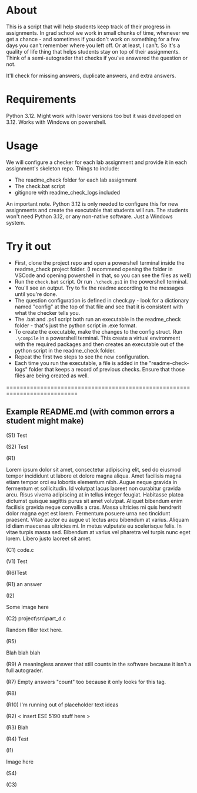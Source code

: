 # About

This is a script that will help students keep track of their progress in assignments. In grad school we work in small chunks of time, whenever we get a chance - and sometimes if you don't work on something for a few days you can't remember where you left off. Or at least, I can't. So it's a quality of life thing that helps students stay on top of their assignments. Think of a semi-autograder that checks if you've answered the question or not.

It'll check for missing answers, duplicate answers, and extra answers.

# Requirements

Python 3.12. Might work with lower versions too but it was developed on 3.12. Works with Windows on powershell.

# Usage

We will configure a checker for each lab assignment and provide it in each assignment's skeleton repo. Things to include:
- The readme_check folder for each lab assignment
- The check.bat script
- gitignore with readme_check_logs included

An important note. Python 3.12 is only needed to configure this for new assignments and create the executable that students will run. The students won't need Python 3.12, or any non-native software. Just a Windows system.

# Try it out

- First, clone the project repo and open a powershell terminal inside the readme_check project folder. (I recommend opening the folder in VSCode and opening powershell in that, so you can see the files as well)
- Run the ```check.bat``` script. Or run ```.\check.ps1``` in the powershell terminal. 
- You'll see an output. Try to fix the readme according to the messages until you're done.
- The question configuration is defined in check.py - look for a dictionary named "config" at the top of that file and see that it is consistent with what the checker tells you.
- The .bat and .ps1 script both run an executable in the readme_check folder - that's just the python script in .exe format.
- To create the executable, make the changes to the config struct. Run ```.\compile``` in a powershell terminal. This create a virtual environment with the required packages and then creates an executable out of the python script in the readme_check folder.
- Repeat the first two steps to see the new configuration.
- Each time you run the executable, a file is added in the "readme-check-logs" folder that keeps a record of previous checks. Ensure that those files are being created as well.

===========================================================================

## Example README.md (with common errors a student might make)

(S1) Test

(S2) Test

(R1) 

Lorem ipsum dolor sit amet, consectetur adipiscing elit, sed do eiusmod tempor incididunt ut labore et dolore magna aliqua. Amet facilisis magna etiam tempor orci eu lobortis elementum nibh. Augue neque gravida in fermentum et sollicitudin. Id volutpat lacus laoreet non curabitur gravida arcu. Risus viverra adipiscing at in tellus integer feugiat. Habitasse platea dictumst quisque sagittis purus sit amet volutpat. Aliquet bibendum enim facilisis gravida neque convallis a cras. Massa ultricies mi quis hendrerit dolor magna eget est lorem. Fermentum posuere urna nec tincidunt praesent. Vitae auctor eu augue ut lectus arcu bibendum at varius. Aliquam id diam maecenas ultricies mi. In metus vulputate eu scelerisque felis. In vitae turpis massa sed. Bibendum at varius vel pharetra vel turpis nunc eget lorem. Libero justo laoreet sit amet.

(C1) code.c

(V1) Test

(R6)Test

(R1) an answer

(I2)

Some image here

(C2) project\src\part_d.c

Random filler text here.

(R5)

Blah blah blah

(R9) A meaningless answer that still counts in the software because it isn't a full autograder.

(R7) Empty answers "count" too because it only looks for this tag.

(R8)

(R10) I'm running out of placeholder text ideas

(R2) < insert ESE 5190 stuff here >

(R3) Blah

(R4) Test

(I1)

Image here

(S4)

(C3)